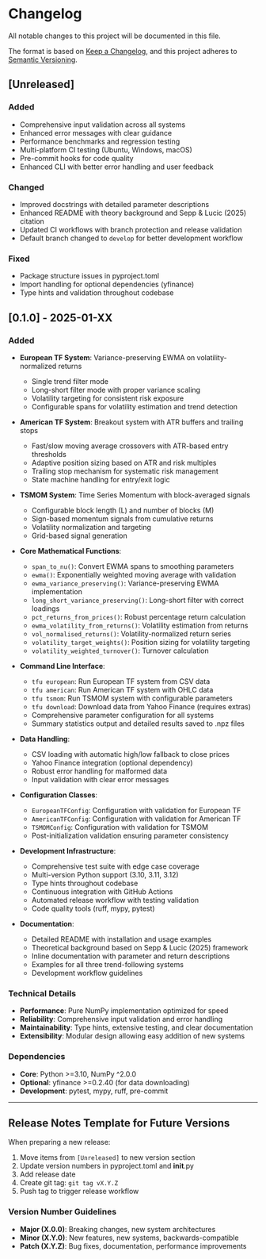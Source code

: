 # Changelog

All notable changes to this project will be documented in this file.

The format is based on [Keep a Changelog](https://keepachangelog.com/en/1.0.0/), and this project adheres to [Semantic Versioning](https://semver.org/spec/v2.0.0.html).

## [Unreleased]

### Added

- Comprehensive input validation across all systems
- Enhanced error messages with clear guidance
- Performance benchmarks and regression testing
- Multi-platform CI testing (Ubuntu, Windows, macOS)
- Pre-commit hooks for code quality
- Enhanced CLI with better error handling and user feedback

### Changed

- Improved docstrings with detailed parameter descriptions
- Enhanced README with theory background and Sepp & Lucic (2025) citation
- Updated CI workflows with branch protection and release validation
- Default branch changed to `develop` for better development workflow

### Fixed

- Package structure issues in pyproject.toml
- Import handling for optional dependencies (yfinance)
- Type hints and validation throughout codebase

## [0.1.0] - 2025-01-XX

### Added

- **European TF System**: Variance-preserving EWMA on volatility-normalized returns

  - Single trend filter mode
  - Long-short filter mode with proper variance scaling
  - Volatility targeting for consistent risk exposure
  - Configurable spans for volatility estimation and trend detection

- **American TF System**: Breakout system with ATR buffers and trailing stops

  - Fast/slow moving average crossovers with ATR-based entry thresholds
  - Adaptive position sizing based on ATR and risk multiples
  - Trailing stop mechanism for systematic risk management
  - State machine handling for entry/exit logic

- **TSMOM System**: Time Series Momentum with block-averaged signals

  - Configurable block length (L) and number of blocks (M)
  - Sign-based momentum signals from cumulative returns
  - Volatility normalization and targeting
  - Grid-based signal generation

- **Core Mathematical Functions**:

  - `span_to_nu()`: Convert EWMA spans to smoothing parameters
  - `ewma()`: Exponentially weighted moving average with validation
  - `ewma_variance_preserving()`: Variance-preserving EWMA implementation
  - `long_short_variance_preserving()`: Long-short filter with correct loadings
  - `pct_returns_from_prices()`: Robust percentage return calculation
  - `ewma_volatility_from_returns()`: Volatility estimation from returns
  - `vol_normalised_returns()`: Volatility-normalized return series
  - `volatility_target_weights()`: Position sizing for volatility targeting
  - `volatility_weighted_turnover()`: Turnover calculation

- **Command Line Interface**:

  - `tfu european`: Run European TF system from CSV data
  - `tfu american`: Run American TF system with OHLC data
  - `tfu tsmom`: Run TSMOM system with configurable parameters
  - `tfu download`: Download data from Yahoo Finance (requires extras)
  - Comprehensive parameter configuration for all systems
  - Summary statistics output and detailed results saved to .npz files

- **Data Handling**:

  - CSV loading with automatic high/low fallback to close prices
  - Yahoo Finance integration (optional dependency)
  - Robust error handling for malformed data
  - Input validation with clear error messages

- **Configuration Classes**:

  - `EuropeanTFConfig`: Configuration with validation for European TF
  - `AmericanTFConfig`: Configuration with validation for American TF
  - `TSMOMConfig`: Configuration with validation for TSMOM
  - Post-initialization validation ensuring parameter consistency

- **Development Infrastructure**:

  - Comprehensive test suite with edge case coverage
  - Multi-version Python support (3.10, 3.11, 3.12)
  - Type hints throughout codebase
  - Continuous integration with GitHub Actions
  - Automated release workflow with testing validation
  - Code quality tools (ruff, mypy, pytest)

- **Documentation**:

  - Detailed README with installation and usage examples
  - Theoretical background based on Sepp & Lucic (2025) framework
  - Inline documentation with parameter and return descriptions
  - Examples for all three trend-following systems
  - Development workflow guidelines

### Technical Details

- **Performance**: Pure NumPy implementation optimized for speed
- **Reliability**: Comprehensive input validation and error handling
- **Maintainability**: Type hints, extensive testing, and clear documentation
- **Extensibility**: Modular design allowing easy addition of new systems

### Dependencies

- **Core**: Python >=3.10, NumPy ^2.0.0
- **Optional**: yfinance >=0.2.40 (for data downloading)
- **Development**: pytest, mypy, ruff, pre-commit

--------------------------------------------------------------------------------

## Release Notes Template for Future Versions

When preparing a new release:

1. Move items from `[Unreleased]` to new version section
2. Update version numbers in pyproject.toml and **init**.py
3. Add release date
4. Create git tag: `git tag vX.Y.Z`
5. Push tag to trigger release workflow

### Version Number Guidelines

- **Major (X.0.0)**: Breaking changes, new system architectures
- **Minor (X.Y.0)**: New features, new systems, backwards-compatible
- **Patch (X.Y.Z)**: Bug fixes, documentation, performance improvements
